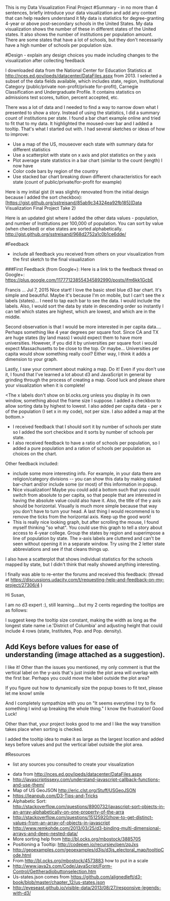 This is my Data Visualization Final Project
#Summary - in no more than 4 sentences, briefly introduce your data visualization and add any context that can help readers understand it
My data is statistics for degree-granting 4-year or above post-secondary schools in the United States. My data visualization shows the number of these in different states of the United states.  It also shows the number of institutions per population amount.  There are some states that have a lot of schools, but they don't necessarily have a high number of schools per population size.

#Design - explain any design choices you made including changes to the visualization after collecting feedback

I downloaded data from the National Center for Education Statistics at http://nces.ed.gov/ipeds/datacenter/DataFiles.aspx from 2013.  I selected a subset of the data fields available, which includes state, region, Institutional Category (public/private non-profit/private for-profit), Carnegie Classification and Undergraduate Profile.
It contains statistics on admissions test scores, tuition, percent accepted, etc.

There was a lot of data and I needed to find a way to narrow down what I presented to show a story.  Instead of using the statistics, I did a summary count of institutions per state.
I found a bar chart example online and tried to fit that to my data.  It highlighted the moused-over bar and I added a tooltip.  That's what I started out with.
I had several sketches or ideas of how to improve:

* Use a map of the US, mouseover each state with summary data for different statistics
* Use a scatterplot with state on x axis and plot statistics on the y axis
* Plot average state statistics in a bar chart (similar to the count (length) I now have
* Color code bars by region of the country
* Use stacked bar chart breaking down different characteristics for each state (count of public/private/for-profit for example)

Here is my initial gist (it was slightly renovated from the initial design because I added the sort checkbox): [https://gist.github.org/sstreisand/85ab9c34324ea92fb185](Data Visualization Final Project Take 2)

Here is an updated gist where I added the other data values - population, and number of Institutions per 100,000 of population.  You can sort by value (when checked) or else states are sorted alphabetically.
http://gist.github.org/sstreisand/968d2752a1c0b1ce6dde/

#Feedback 
- include all feedback you received from others on your visualization from the first sketch to the final visualization

###First Feedback (from Google+):
Here is a link to the feedback thread on Google+:  https://plus.google.com/117771238554345892990/posts/ifm6kk1GcbE

Francis ...
Jul 7, 2015
Nice start! I love the basic steel blue d3 bar chart. It's simple and beautiful. Maybe it's because I'm on mobile, but I can't see the x labels (states)... I need to tap each bar to see the data. I would include the labels. Also, I would sort the data by state in descending order so instantly I can tell which states are highest, which are lowest, and which are in the middle. 

Second observation is that I would be more interested in per capita data.... Perhaps something like 4 year degrees per square foot. Since CA and TX are huge states (by land mass) I would expect them to have more universities. However, if you did it by universities per square foot i would expect Massachusetts to be close to the top. Or maybe... Universities per capita would show something really cool? Either way, I think it adds a dimension to your graph.

Lastly, I saw your comment about making a map. Do it! Even if you don't use it, I found that I've learned a lot about d3 and JavaScript in general by grinding through the process of creating a map. Good luck and please share your visualization when it is complete!﻿

<The x labels don't show on bl.ocks.org unless you display in its own window, something about the frame size I suppose.  I added a checkbox to allow sorting data by highest to lowest.  I also added per capita data - per x of the population (I set x in my code), not per size.  I also added a map at the bottom.>

- I received feedback that I should sort it by number of schools per state so I added the sort checkbox and it sorts by number of schools per state.  
- I also received feedback to have a ratio of schools per population, so I added a pure population and a ration of schools per population as choices on the chart.

Other feedback included:
- include some more interesting info. For example, in your data there are religion/category divisions -- you can show this data by making staked bar-chart and/or include some (or most) of this information in popup.
-  Nice visualization! Maybe you could add a bottom such that you could switch from absolute to per capita, so that people that are interested in having the absolute value could also have it. Also, the title of the y axis should be horizontal. Visually is much more simple because that way you don't have to turn your head. A last thing I would recommend is to remove the ticks from the horizontal axis. Keep up the good work!﻿
-  This is really nice looking graph, but after scrolling the mouse, I found myself thinking "so what".  You could use this graph to tell a story about access to 4-year college.  Group the states by region and superimpose a line of population by state.   The x-axis labels are cluttered and can't be seen without opening it in a separate window.  Try using the 2 letter state abbreviations and see if that cleans things up.﻿

I also have a scatterplot that shows individual statistics for the schools mapped by state, but I didn't think that really showed anything interesting.

I finally was able to re-enter the forums and received this feedback: (thread at https://discussions.udacity.com/t/requesting-help-and-feedback-on-my-project/27306/4 )

Hi Susan,

I am no d3 expert :), still learning....but my 2 cents regarding the tooltips are as follows:

I suggest keep the tooltip size constant, making the width as long as the longest state name i.e.'District of Columbia' and adjusting height that could include 4 rows (state, Institutes, Pop. and Pop. density).

Add Keys before values for ease of understanding (image attached as a suggestion).
-----
I like it! Other than the issues you mentioned, my only comment is that the vertical label on the y-axis that's just inside the plot area will overlap with the first bar. Perhaps you could move the label outside the plot area?

If you figure out how to dynamically size the popup boxes to fit text, please let me know! smile

And I completely sympathize with you on "It seems everytime I try to fix something I wind up breaking the whole thing." I know the frustration!
Good Luck!

Other than that, your project looks good to me and I like the way transition takes place when sorting is checked.

I added the tooltip idea to make it as large as the largest location and added keys before values and put the vertical label outside the plot area.

#Resources 
- list any sources you consulted to create your visualization
+ data from http://nces.ed.gov/ipeds/datacenter/DataFiles.aspx 
+ http://javascriptissexy.com/understand-javascript-callback-functions-and-use-them/
+ Map of US GeoJSON http://eric.clst.org/Stuff/USGeoJSON
+ https://leanpub.com/D3-Tips-and-Tricks
+ Alphabetic Sort: http://stackoverflow.com/questions/8900732/javascript-sort-objects-in-an-array-alphabetically-on-one-property-of-the-arra
+ http://stackoverflow.com/questions/15125920/how-to-get-distinct-values-from-an-array-of-objects-in-javascript
+ http://www.remkohde.com/2013/03/25/d3-binding-multi-dimensional-arrays-and-deep-nested-data/  
+ More sorting help from http://bl.ocks.org/mbostock/3885705
+ Positioning a Tooltip:  http://codepen.io/recursiev/pen/zpJxs
+ http://geoexamples.com/geoexamples/d3js/d3js_electoral_map/tooltipCode.html
+ From http://bl.ocks.org/mbostock/4573883 how to put in a scale
+ http://www.java2s.com/Code/JavaScript/Form-Control/Gettheradiobuttonselection.htm
+ Us-states.json comes from https://github.com/alignedleft/d3-book/blob/master/chapter_12/us-states.json
+ http://eyeseast.github.io/visible-data/2013/08/27/responsive-legends-with-d3/
